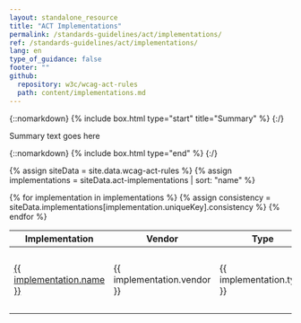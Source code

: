```yaml
---
layout: standalone_resource
title: "ACT Implementations"
permalink: /standards-guidelines/act/implementations/
ref: /standards-guidelines/act/implementations/
lang: en
type_of_guidance: false
footer: ""
github:
  repository: w3c/wcag-act-rules
  path: content/implementations.md
---
```


{::nomarkdown} {% include box.html type="start" title="Summary" %} {:/}

Summary text goes here

{::nomarkdown} {% include box.html type="end" %} {:/}

{% assign siteData = site.data.wcag-act-rules %}
{% assign implementations = siteData.act-implementations | sort: "name" %}

<table>
  <thead>
    <tr>
      <th>Implementation</th>
      <th>Vendor</th>
      <th>Type</th>
      <th>Standards</th>
      <th>Consistent rules</th>
    </tr>
  </thead>
  <tbody>
    {% for implementation in implementations %}
      {% assign consistency = siteData.implementations[implementation.uniqueKey].consistency %}
      <tr>
        <td><a href="./{{ urlSlug }}">
          {{ implementation.name }}
        </a></td>
        <td>{{ implementation.vendor }}</td>
        <td>{{ implementation.type }}</td>
        <td><ul>
          {% for standard in implementation.standards %}
          <li>{{ standard }}</li>
        </ul></td>
        <td>XX ({{ consistency.complete }} proposed)</td>
      </tr>
    {% endfor %}
  </tbody>
</table>
